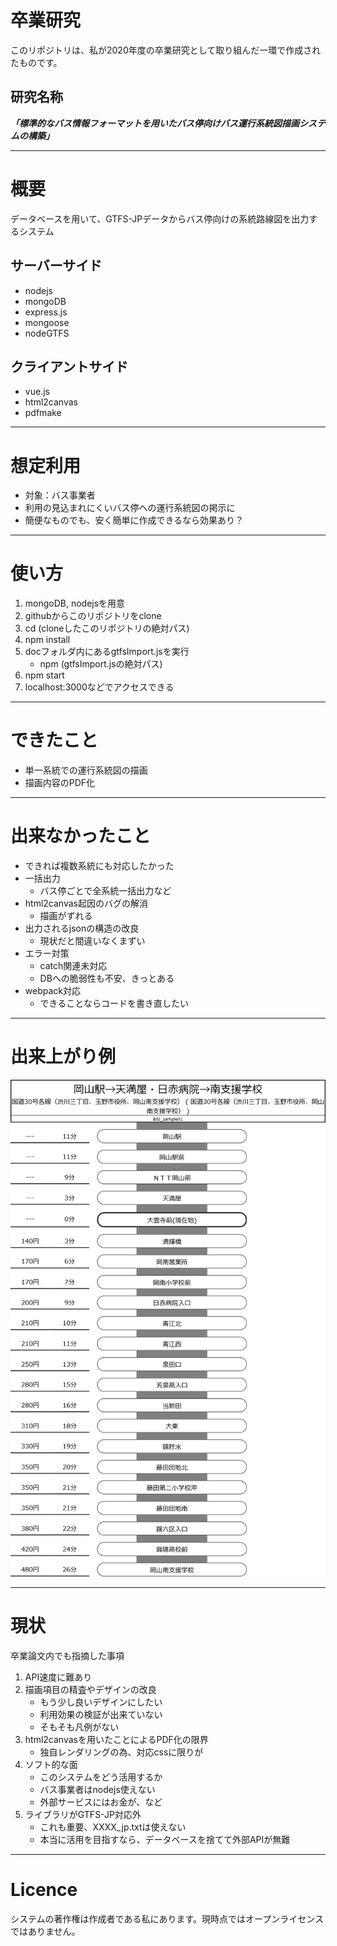 
# 卒業研究
このリポジトリは、私が2020年度の卒業研究として取り組んだ一環で作成されたものです。

## 研究名称
***「標準的なバス情報フォーマットを用いたバス停向けバス運行系統図描画システムの構築」***

---------------------------------------------

# 概要
データベースを用いて、GTFS-JPデータからバス停向けの系統路線図を出力するシステム

## サーバーサイド
- nodejs
- mongoDB
- express.js
- mongoose
- nodeGTFS

## クライアントサイド
- vue.js
- html2canvas
- pdfmake

---------------------------------------------
# 想定利用
- 対象：バス事業者
- 利用の見込まれにくいバス停への運行系統図の掲示に
- 簡便なものでも、安く簡単に作成できるなら効果あり？

---------------------------------------------
# 使い方
1. mongoDB, nodejsを用意
1. githubからこのリポジトリをclone
1. cd (cloneしたこのリポジトリの絶対パス)
1. npm install
1. docフォルダ内にあるgtfsImport.jsを実行
    - npm (gtfsImport.jsの絶対パス)
1. npm start
1. localhost:3000などでアクセスできる

---------------------------------------------

# できたこと
- 単一系統での運行系統図の描画
- 描画内容のPDF化

---------------------------------------------

# 出来なかったこと
- できれば複数系統にも対応したかった
- 一括出力
    - バス停ごとで全系統一括出力など
- html2canvas起因のバグの解消
    - 描画がずれる
- 出力されるjsonの構造の改良
    - 現状だと間違いなくまずい
- エラー対策
    - catch関連未対応
    - DBへの脆弱性も不安、きっとある
- webpack対応
    - できることならコードを書き直したい

---------------------------------------------
# 出来上がり例
![両備バスGTFSで作成したサンプル](doc/BSIsample01_20200120.png)

---------------------------------------------

# 現状
卒業論文内でも指摘した事項
1. API速度に難あり
1. 描画項目の精査やデザインの改良
    - もう少し良いデザインにしたい
    - 利用効果の検証が出来ていない
    - そもそも凡例がない
1. html2canvasを用いたことによるPDF化の限界
    - 独自レンダリングの為、対応cssに限りが
1. ソフト的な面
    - このシステムをどう活用するか
    - バス事業者はnodejs使えない
    - 外部サービスにはお金が、など
1. ライブラリがGTFS-JP対応外
    - これも重要、XXXX_jp.txtは使えない
    - 本当に活用を目指すなら、データベースを捨てて外部APIが無難

---------------------------------------------
# Licence
システムの著作権は作成者である私にあります。現時点ではオープンライセンスではありません。
